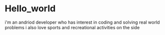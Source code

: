 # Hello_world
i'm an andriod developer who has interest in coding and solving real world problems 
i also love sports and recreational activities on the side 
